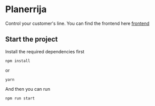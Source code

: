 # Planerrija

Control your customer's line. You can find the frontend here [frontend](https://github.com/thiagolima08/planeerrija)

## Start the project

Install the required dependencies first

`npm install`

or

`yarn`

And then you can run

`npm run start`
